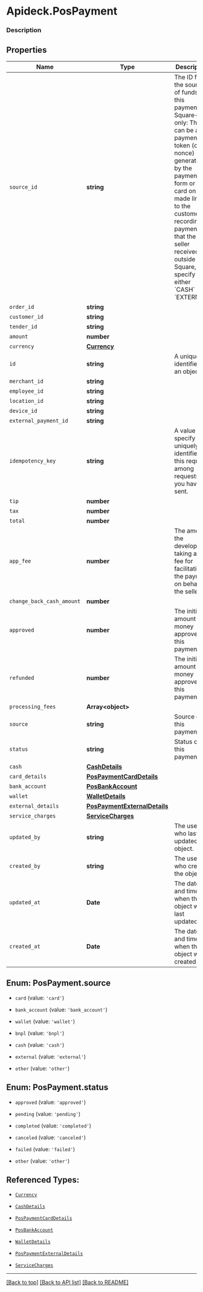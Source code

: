# Apideck.PosPayment

### Description

## Properties
Name | Type | Description | Notes
------------ | ------------- | ------------- | -------------
`source_id` | **string** | The ID for the source of funds for this payment. Square-only: This can be a payment token (card nonce) generated by the payment form or a card on file made linked to the customer. if recording a payment that the seller received outside of Square, specify either &#x60;CASH&#x60; or &#x60;EXTERNAL&#x60;. | 
`order_id` | **string** |  | 
`customer_id` | **string** |  | 
`tender_id` | **string** |  | 
`amount` | **number** |  | 
`currency` | [**Currency**](Currency.md) |  | 
`id` | **string** | A unique identifier for an object. | [optional] 
`merchant_id` | **string** |  | [optional] 
`employee_id` | **string** |  | [optional] 
`location_id` | **string** |  | [optional] 
`device_id` | **string** |  | [optional] 
`external_payment_id` | **string** |  | [optional] 
`idempotency_key` | **string** | A value you specify that uniquely identifies this request among requests you have sent. | [optional] 
`tip` | **number** |  | [optional] 
`tax` | **number** |  | [optional] 
`total` | **number** |  | [optional] 
`app_fee` | **number** | The amount the developer is taking as a fee for facilitating the payment on behalf of the seller. | [optional] 
`change_back_cash_amount` | **number** |  | [optional] 
`approved` | **number** | The initial amount of money approved for this payment. | [optional] 
`refunded` | **number** | The initial amount of money approved for this payment. | [optional] 
`processing_fees` | **Array&lt;object&gt;** |  | [optional] 
`source` | **string** | Source of this payment. | [optional] 
`status` | **string** | Status of this payment. | [optional] 
`cash` | [**CashDetails**](CashDetails.md) |  | [optional] 
`card_details` | [**PosPaymentCardDetails**](PosPaymentCardDetails.md) |  | [optional] 
`bank_account` | [**PosBankAccount**](PosBankAccount.md) |  | [optional] 
`wallet` | [**WalletDetails**](WalletDetails.md) |  | [optional] 
`external_details` | [**PosPaymentExternalDetails**](PosPaymentExternalDetails.md) |  | [optional] 
`service_charges` | [**ServiceCharges**](ServiceCharges.md) |  | [optional] 
`updated_by` | **string** | The user who last updated the object. | [optional] 
`created_by` | **string** | The user who created the object. | [optional] 
`updated_at` | **Date** | The date and time when the object was last updated. | [optional] 
`created_at` | **Date** | The date and time when the object was created. | [optional] 





<a name="PosPaymentSource"></a>
## Enum: PosPayment.source


* `card` (value: `'card'`)

* `bank_account` (value: `'bank_account'`)

* `wallet` (value: `'wallet'`)

* `bnpl` (value: `'bnpl'`)

* `cash` (value: `'cash'`)

* `external` (value: `'external'`)

* `other` (value: `'other'`)




<a name="PosPaymentStatus"></a>
## Enum: PosPayment.status


* `approved` (value: `'approved'`)

* `pending` (value: `'pending'`)

* `completed` (value: `'completed'`)

* `canceled` (value: `'canceled'`)

* `failed` (value: `'failed'`)

* `other` (value: `'other'`)




## Referenced Types:





* [`Currency`](Currency.md)

















* [`CashDetails`](CashDetails.md)
* [`PosPaymentCardDetails`](PosPaymentCardDetails.md)
* [`PosBankAccount`](PosBankAccount.md)
* [`WalletDetails`](WalletDetails.md)
* [`PosPaymentExternalDetails`](PosPaymentExternalDetails.md)
* [`ServiceCharges`](ServiceCharges.md)





---

[[Back to top]](#) [[Back to API list]](../../../../README.md#documentation-for-api-endpoints) [[Back to README]](../../../../README.md)


